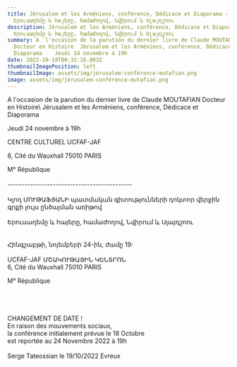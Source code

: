 ```yaml
---
title: Jérusalem et les Arméniens, conférence, Dédicace et Diaporama -
  Երուսաղեմը և հայերը, համաժողով, Նվիրում և Սլայդշոու
description: Jérusalem et les Arméniens, conférence, Dédicace et Diaporama -
  Երուսաղեմը և հայերը, համաժողով, Նվիրում և Սլայդշոու
summary: A  l'occasion de la parution du dernier livre de Claude MOUTAFIAN
  Docteur en Histoire  Jérusalem et les Arméniens, conférence, Dédicace et
  Diaporama    Jeudi 24 novembre à 19h
date: 2022-10-19T00:32:16.003Z
thumbnailImagePosition: left
thumbnailImage: assets/img/jérusalem-conférence-mutafian.png
image: assets/img/jérusalem-conférence-mutafian.png
---
```

A l'occasion de la parution du dernier livre de Claude MOUTAFIAN Docteur en Histoire\\
Jérusalem et les Arméniens, conférence, Dédicace et Diaporama

Jeudi 24 novembre à 19h

CENTRE CULTUREL UCFAF-JAF

6, Cité du Wauxhall 75010 PARIS

M° République\
\
--------------------------------------------\
\
Կլոդ ՄՈՒԹԱՖՅԱՆԻ պատմական գիտությունների դոկտոր վերջին գրքի լույս ընծայման առիթով\
\
Երուսաղեմը և հայերը, համաժողով, Նվիրում և Սլայդշոու\
\
\
Հինգշաբթի, նոյեմբերի 24-ին, ժամը 19:\
\
UCFAF-JAF ՄՇԱԿՈՒԹԱՅԻՆ ԿԵՆՏՐՈՆ\
6, Cité du Wauxhall 75010 PARIS

M° République\
\
\
\
\
CHANGEMENT DE DATE !\
En raison des mouvements sociaux,\
la conférence initialement prévue le 18 Octobre\
est reportée au 24 Novembre 2022 à 19h\
\
Serge Tateossian le 19/10/2022 Evreux